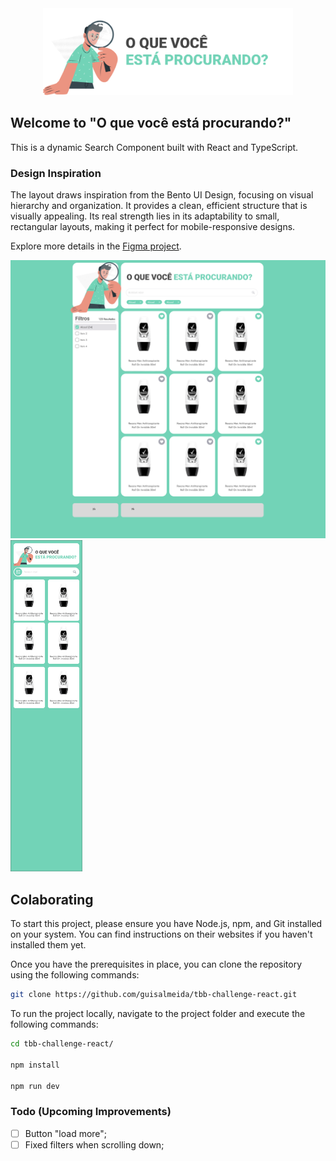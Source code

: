<div align="center">
  <a href="https://oquevcprocura.netlify.app/" target="_blank">
    <img alt="Logo" src="./public/images/logo.png" width="400" />
  </a>
</div>

## Welcome to "O que você está procurando?"

This is a dynamic Search Component built with React and TypeScript.

### Design Inspiration
The layout draws inspiration from the Bento UI Design, focusing on visual hierarchy and organization. It provides a clean, efficient structure that is visually appealing. Its real strength lies in its adaptability to small, rectangular layouts, making it perfect for mobile-responsive designs.

Explore more details in the [Figma project](https://www.figma.com/file/FkSkyHfMGyH4laPpxs0333/Other-Projects?type=design&node-id=37%3A95&mode=design&t=aN4PU55f7nK6zRuY-1).

<div>
  <img alt="Desktop Preview" src="./public/images/desktop.png" width="600" />
  <img alt="Mobile Preview" src="./public/images/mobile.png" width="115" />
</div>

## Colaborating  
To start this project, please ensure you have Node.js, npm, and Git installed on your system. You can find instructions on their websites if you haven't installed them yet.

Once you have the prerequisites in place, you can clone the repository using the following commands:

```bash
git clone https://github.com/guisalmeida/tbb-challenge-react.git
```

To run the project locally, navigate to the project folder and execute the following commands:

```bash
cd tbb-challenge-react/

npm install

npm run dev
```


### Todo (Upcoming Improvements)

- [ ] Button "load more";
- [ ] Fixed filters when scrolling down;
